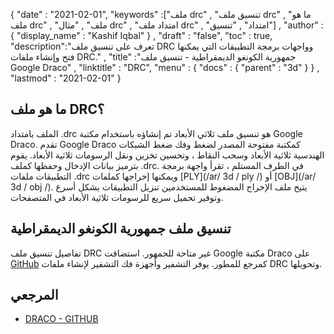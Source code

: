 {
  "date" : "2021-02-01",
  "keywords" :["ملف drc" , "تنسيق ملف drc" , "ما هو ملف drc" , "ملف" , "مثال drc" , "امتداد ملف drc" , "امتداد" , "تنسيق"] ,
  "author" : {
    "display_name" : "Kashif Iqbal"
} ,
  "draft" : "false",
  "toc" : true,
  "description":"تعرف على تنسيق ملف DRC وواجهات برمجة التطبيقات التي يمكنها فتح وإنشاء ملفات DRC." ,
  "title" :"جمهورية الكونغو الديمقراطية - تنسيق ملف Google Draco" ,
  "linktitle" : "DRC",
  "menu" : {
    "docs" : {
      "parent" : "3d"
}
} ,
  "lastmod" : "2021-02-01"
}

## ما هو ملف DRC؟

الملف بامتداد .drc هو تنسيق ملف ثلاثي الأبعاد تم إنشاؤه باستخدام مكتبة Google Draco. تقدم Google Draco كمكتبة مفتوحة المصدر لضغط وفك ضغط الشبكات الهندسية ثلاثية الأبعاد وسحب النقاط ، وتحسين تخزين ونقل الرسومات ثلاثية الأبعاد. يقوم بترميز بيانات الإدخال وحفظها كملف .drc. في الطرف المستلم ، تقرأ واجهة برمجة التطبيقات ملفات .drc ويمكنها إخراجها كملفات [PLY](/ar/ 3d / ply /) أو [OBJ](/ar/ 3d / obj /). يتيح ملف الإخراج المضغوط للمستخدمين تنزيل التطبيقات بشكل أسرع وتوفير تحميل سريع للرسومات ثلاثية الأبعاد في المتصفحات.

## تنسيق ملف جمهورية الكونغو الديمقراطية

تفاصيل تنسيق ملف DRC غير متاحة للجمهور. استضافت Google مكتبة Draco على [GitHub](https://github.com/google/draco/tree/master/docs) كمرجع للمطور. يوفر التشفير وأجهزة فك التشفير لإنشاء ملفات DRC وتحويلها.

## المرجعي

* [DRACO - GITHUB](https://github.com/google/draco)

